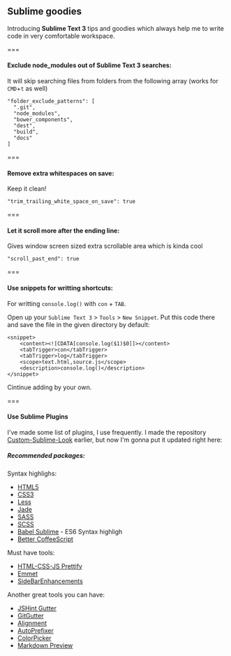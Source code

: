 ## Sublime goodies

Introducing **Sublime Text 3** tips and goodies which always help me to write
code in very comfortable workspace.

===

#### Exclude node_modules out of Sublime Text 3 searches:
It will skip searching files from folders from the following array (works for `CMD`+`t` as well)

    "folder_exclude_patterns": [
      ".git",
      "node_modules",
      "bower_components",
      "dest",
      "build",
      "docs"
    ]

===

#### Remove extra whitespaces on save:
Keep it clean!

    "trim_trailing_white_space_on_save": true

===

#### Let it scroll more after the ending line:
Gives window screen sized extra scrollable area which is kinda cool

    "scroll_past_end": true

===

#### Use snippets for writting shortcuts:
For writting `console.log()` with `con` + `TAB`.

Open up your `Sublime Text 3` > `Tools` > `New Snippet`. Put this code there
and save the file in the given directory by default:

    <snippet>
        <content><![CDATA[console.log($1)$0]]></content>
        <tabTrigger>con</tabTrigger>
        <tabTrigger>log</tabTrigger>
        <scope>text.html,source.js</scope>
        <description>console.log()</description>
    </snippet>

Cintinue adding by your own.

===

#### Use Sublime Plugins
I've made some list of plugins, I use frequently. I made the
repository [Custom-Sublime-Look](https://github.com/nikoloza/Custom-Sublime-Look) earlier, but
now I'm gonna put it updated right here:

##### Recommended packages:

Syntax highlighs:
* [HTML5](https://sublime.wbond.net/packages/HTML5)
* [CSS3](https://sublime.wbond.net/browse/authors/y0ssar1an)
* [Less](https://sublime.wbond.net/packages/LESS)
* [Jade](https://sublime.wbond.net/packages/Jade)
* [SASS](https://sublime.wbond.net/packages/Sass)
* [SCSS](https://sublime.wbond.net/packages/SCSS)
* [Babel Sublime](https://github.com/babel/babel-sublime) - ES6 Syntax highligh
* [Better CoffeeScript](https://sublime.wbond.net/packages/Better%20CoffeeScript)

Must have tools:
* [HTML-CSS-JS Prettify](https://sublime.wbond.net/packages/HTML-CSS-JS%20Prettify)
* [Emmet](https://sublime.wbond.net/packages/Emmet)
* [SideBarEnhancements](https://sublime.wbond.net/packages/SideBarEnhancements)

Another great tools you can have:
* [JSHint Gutter](https://packagecontrol.io/packages/JSHint%20Gutter)
* [GitGutter](https://sublime.wbond.net/packages/GitGutter)
* [Alignment](https://sublime.wbond.net/packages/Alignment)
* [AutoPrefixer](https://github.com/sindresorhus/sublime-autoprefixer)
* [ColorPicker](https://sublime.wbond.net/packages/ColorPicker)
* [Markdown Preview](https://sublime.wbond.net/packages/Markdown%20Preview)
